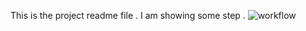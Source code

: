 This is the project readme file .
I am showing some step .
![workflow](https://github.com/Min-heink/Min-heink/sem/actions/workflows/main.yml/badge.svg)